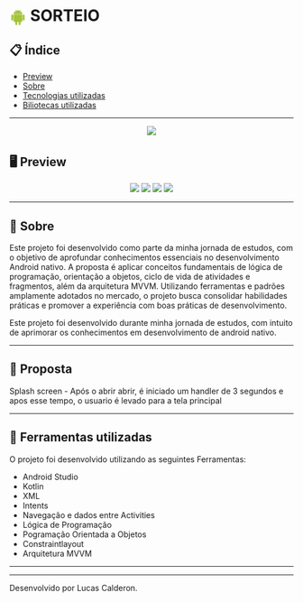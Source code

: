 # <img align="center" alt="Daniel-HTML" height="30" width="30" src="https://raw.githubusercontent.com/devicons/devicon/master/icons/android/android-original.svg"> SORTEIO

<div align="center">
</div>

## 📋 Índice

- [Preview](#-Preview)
- [Sobre](#-Sobre)
- [Tecnologias utilizadas](#-Ferramentas-utilizadas)
- [Biliotecas utilizadas](#-Biliotecas-utilizadas)

---

<div align="center">

<img src="https://github.com/user-attachments/assets/f0c27fdb-7c8e-4a2d-bb8c-e9ff9356dedf" width="300">



 </div>


## 🖥 Preview

<div align="center">

<img src="https://github.com/user-attachments/assets/f0c27fdb-7c8e-4a2d-bb8c-e9ff9356dedf" width="200">
<img src="https://github.com/user-attachments/assets/e6a3c0d9-a3cd-46ee-ae65-1e7bfb0e073c" width="200">
<img src="https://github.com/user-attachments/assets/a425a76a-d988-40b7-9d88-4b2df9b1fb29" width="200">
<img src="https://github.com/user-attachments/assets/09504e34-d8be-43f9-bbdd-1027a6a5ba03" width="200">
 
</div>

---

## 📖 Sobre

Este projeto foi desenvolvido como parte da minha jornada de estudos, com o objetivo de aprofundar conhecimentos essenciais no desenvolvimento Android nativo. A proposta é aplicar conceitos fundamentais de lógica de programação, orientação a objetos, ciclo de vida de atividades e fragmentos, além da arquitetura MVVM. Utilizando ferramentas e padrões amplamente adotados no mercado, o projeto busca consolidar habilidades práticas e promover a experiência com boas práticas de desenvolvimento.


Este projeto foi desenvolvido durante minha jornada de estudos, com intuito de aprimorar os conhecimentos em desenvolvimento de android nativo.

---

## :lock_with_ink_pen: Proposta
Splash screen - Após o abrir abrir, é iniciado um handler de 3 segundos e apos esse tempo, o usuario é levado para a tela principal

---


## 🚀 Ferramentas utilizadas

O projeto foi desenvolvido utilizando as seguintes Ferramentas:

- Android Studio
- Kotlin
- XML
- Intents
- Navegação e dados entre Activities
- Lógica de Programação
- Pogramação Orientada a Objetos
- Constraintlayout
- Arquitetura MVVM

---



---

Desenvolvido por Lucas Calderon.
